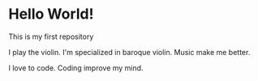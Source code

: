 # Hello World!
This is my first repository

I play the violin. I'm specialized in baroque violin. Music make me better.

I love to code. Coding improve my mind.
